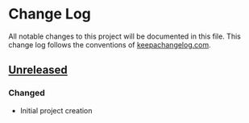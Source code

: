 # Change Log
All notable changes to this project will be documented in this file. This change log follows the conventions of [keepachangelog.com](http://keepachangelog.com/).

## [Unreleased]
### Changed
- Initial project creation

[Unreleased]: https://github.com/your-name/ring-jetty-ws/compare/0.1.1...HEAD

